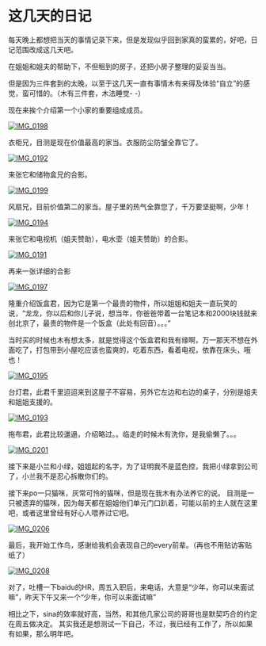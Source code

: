 # 这几天的日记

每天晚上都想把当天的事情记录下来，但是发现似乎回到家真的蛮累的，好吧，日记范围改成这几天吧。

在姐姐和姐夫的帮助下，不但租到的房子，还把小房子整理的妥妥当当。

但是因为三件套到的太晚，以至于这几天一直有事情木有来得及体验“自立”的感觉，蛮可惜的。（木有三件套，木法睡觉- -） 

现在来挨个介绍第一个小家的重要组成成员。

[![IMG_0198](https://attachment.soulteary.com/2012/07/19/IMG_0198.jpg "IMG_0198")](https://attachment.soulteary.com/2012/07/19/IMG_0198.jpg) 

衣柜兄，目测是现在价值最高的家当。衣服防尘防皱全靠它了。

[![IMG_0192](https://attachment.soulteary.com/2012/07/19/IMG_0192.jpg "IMG_0192")](https://attachment.soulteary.com/2012/07/19/IMG_0192.jpg) 

来张它和储物盒兄的合影。

[![IMG_0199](https://attachment.soulteary.com/2012/07/19/IMG_0199.jpg "IMG_0199")](https://attachment.soulteary.com/2012/07/19/IMG_0199.jpg) 

风扇兄，目前价值第二的家当。屋子里的热气全靠您了，千万要坚挺啊，少年！

 [![IMG_0194](https://attachment.soulteary.com/2012/07/19/IMG_0194.jpg "IMG_0194")](https://attachment.soulteary.com/2012/07/19/IMG_0194.jpg) 
 
来张它和电视机（姐夫赞助），电水壶（姐夫赞助）的合影。 
 
[![IMG_0191](https://attachment.soulteary.com/2012/07/19/IMG_0191.jpg "IMG_0191")](https://attachment.soulteary.com/2012/07/19/IMG_0191.jpg)
 
再来一张详细的合影
  
[![IMG_0197](https://attachment.soulteary.com/2012/07/19/IMG_0197.jpg "IMG_0197")](https://attachment.soulteary.com/2012/07/19/IMG_0197.jpg) 
   
隆重介绍饭盒君，因为它是第一个最贵的物件，所以姐姐和姐夫一直玩笑的说，“龙龙，你以后和你儿子说，想当年，你爸爸带着一台笔记本和2000块钱就来创北京了，最贵的物件是一个饭盒（此处有回音）。。。”

当时买的时候也木有想太多，就是觉得这个饭盒君和我有缘啊，万一那天不想在外面吃了，打包带到小屋吃应该也蛮爽的，吃着东西，看着电视，依靠在床头，哦也！ 
   
[![IMG_0195](https://attachment.soulteary.com/2012/07/19/IMG_0195.jpg "IMG_0195")](https://attachment.soulteary.com/2012/07/19/IMG_0195.jpg) 
   
台灯君，此君千里迢迢来到这屋子不容易，另外它左边和右边的桌子，分别是姐夫和姐姐支援的。
   
[![IMG_0193](https://attachment.soulteary.com/2012/07/19/IMG_0193.jpg "IMG_0193")](https://attachment.soulteary.com/2012/07/19/IMG_0193.jpg)

拖布君，此君比较邋遢，介绍略过。。临走的时候木有洗你，是我偷懒了。。。

[![IMG_0201](https://attachment.soulteary.com/2012/07/19/IMG_0201.jpg "IMG_0201")](https://attachment.soulteary.com/2012/07/19/IMG_0201.jpg)

接下来是小兰和小绿，姐姐起的名字，为了证明我不是蓝色控，我把小绿拿到公司了，小兰我不是忍心拆散你们的。 

接下来po一只猫咪，灰常可怜的猫咪，但是现在我木有办法养它的说。 目测是一只被遗弃的猫咪，因为每天都在姐姐他们单元门口趴着，可能以前的主人就在这里吧，或者这里曾经有好心人喂养过它吧。

[![IMG_0206](https://attachment.soulteary.com/2012/07/19/IMG_0206.jpg "IMG_0206")](https://attachment.soulteary.com/2012/07/19/IMG_0206.jpg)

最后，我开始工作鸟，感谢给我机会表现自己的every前辈。（再也不用贴访客贴纸了）

[![IMG_0208](https://attachment.soulteary.com/2012/07/19/IMG_0208.jpg "IMG_0208")](https://attachment.soulteary.com/2012/07/19/IMG_0208.jpg)

对了，吐槽一下baidu的HR，周五入职后，来电话，大意是“少年，你可以来面试嘛”，昨天下午又来一个“少年，你可以来面试嘛”

相比之下，sina的效率就好高，当然，和其他几家公司的哥哥也是默契巧合的约定在周五做决定。 其实我还是想测试一下自己，不过，我已经有工作了，所以如果有如果，那么明年吧。

